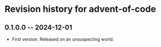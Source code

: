 # Revision history for advent-of-code

## 0.1.0.0 -- 2024-12-01

* First version. Released on an unsuspecting world.
